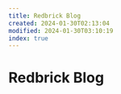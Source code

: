 ```yaml
---
title: Redbrick Blog
created: 2024-01-30T02:13:04
modified: 2024-01-30T03:10:19
index: true
---
```


# Redbrick Blog
